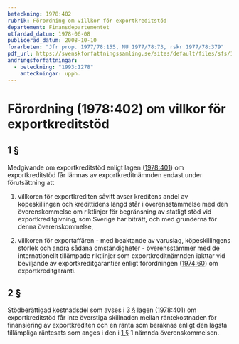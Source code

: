 ```yaml
---
beteckning: 1978:402
rubrik: Förordning om villkor för exportkreditstöd
departement: Finansdepartementet
utfardad_datum: 1978-06-08
publicerad_datum: 2008-10-10
forarbeten: "Jfr prop. 1977/78:155, NU 1977/78:73, rskr 1977/78:379"
pdf_url: https://svenskforfattningssamling.se/sites/default/files/sfs/1978-06/SFS1978-402.pdf
andringsforfattningar:
  - beteckning: "1993:1278"
    anteckningar: upph.
---
```


# Förordning (1978:402) om villkor för exportkreditstöd

## 1 §

Medgivande om exportkreditstöd enligt lagen ([1978:401](https://selex.se/eli/sfs/1978/401)) om exportkreditstöd får lämnas av exportkreditnämnden endast under förutsättning att

1. villkoren för exportkrediten såvitt avser kreditens andel av köpeskillingen och kredittidens längd står i överensstämmelse med den överenskommelse om riktlinjer för begränsning av statligt stöd vid exportkreditgivning, som Sverige har biträtt, och med grunderna för denna överenskommelse,

2. villkoren för exportaffären - med beaktande av varuslag, köpeskillingens storlek och andra sådana omständigheter - överensstämmer med de internationellt tillämpade riktlinjer som exportkreditnämnden iakttar vid beviljande av exportkreditgarantier enligt förordningen ([1974:60](https://selex.se/eli/sfs/1974/60)) om exportkreditgaranti.

## 2 §

Stödberättigad kostnadsdel som avses i [3 §](#3) lagen ([1978:401](https://selex.se/eli/sfs/1978/401)) om exportkreditstöd får inte överstiga skillnaden mellan räntekostnaden för finansiering av exportkrediten och en ränta som beräknas enligt den lägsta  tillämpliga räntesats som anges i den i [1 §](#1) 1 nämnda överenskommelsen.